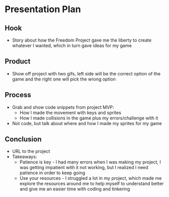# Presentation Plan

## Hook
* Story about how the Freedom Project gave me the liberty to create whatever I wanted, which in turn gave ideas for my game

## Product
* Show off project with two gifs, left side will be the correct option of the game and the right one will pick the wrong option

## Process
* Grab and show code snippets from project MVP:
   * How I made the movement with keys and sprites
   * How I made collisions in the game plus my errors/challenge with it
* Not code, but talk about where and how I made my sprites for my game

## Conclusion
* URL to the project
* Takeaways:
   * Patience is key - I had many errors when I was making my project, I was getting impatient with it not working, but I realized I need patience in order to keep going
   * Use your resources - I struggled a lot in my project, which made me explore the resources around me to help myself to understand better and give me an easier time with coding and tinkering

<!-- EXAMPLE

## Hook
* Verbal riddle of GGD

## Product
* GIF/Demo of example/non-example

## Process
* Flowchart of plan
  * MVP: noun -> door -> yes/no
  * Beyond MVP: noun -> word relation API -> noun API -> yes/no, with counterexample
* Code snippets of:
  * MVP
  * Both APIs
  * Challenge with API keys

## Conclusion
* [URL to project]
* Takeaways
  * Less = more: the heart of the riddle was one line of code; it obviously took more to make the entire thing work, but one complicated line of regular expressions was essentially the solution to the riddle
  * Expect the unexpected: it’s important to budget time for things you don’t account for; for example, I didn’t consider the fact that I would need another entire API to detect nouns
  * Determination is key: ironically enough, I had to make my API keys private. At first, it didn’t seem like it was possible, which meant I couldn’t publish my app. But after all of that hard work, I was determined to find a solution, and I found it in config variables.
* "Presentation can’t, but a speech can"


-->
